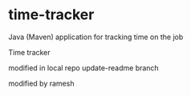 # time-tracker
Java (Maven) application for tracking time on the job

Time tracker

modified in local repo update-readme branch

modified by ramesh
